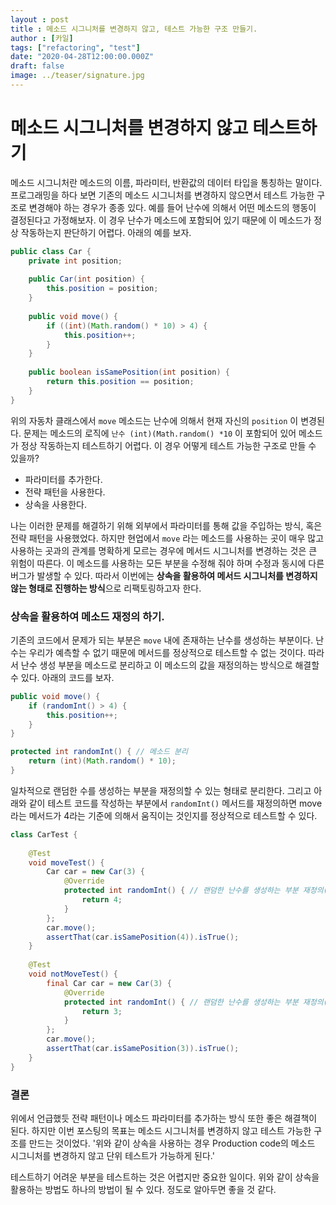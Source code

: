 ```yaml
---
layout : post
title : 메소드 시그니처를 변경하지 않고, 테스트 가능한 구조 만들기.
author : [카일]
tags: ["refactoring", "test"]
date: "2020-04-28T12:00:00.000Z"
draft: false
image: ../teaser/signature.jpg
---
```


# 메소드 시그니처를 변경하지 않고 테스트하기

메소드 시그니처란 메소드의 이름, 파라미터, 반환값의 데이터 타입을 통칭하는 말이다. 프로그래밍을 하다 보면 기존의 메소드 시그니처를 변경하지 않으면서 테스트 가능한 구조로 변경해야 하는 경우가 종종 있다. 예를 들어 난수에 의해서 어떤 메소드의 행동이 결정된다고 가정해보자. 이 경우 난수가 메소드에 포함되어 있기 때문에 이 메소드가 정상 작동하는지 판단하기 어렵다. 아래의 예를 보자.

```java
public class Car {
    private int position;
    
    public Car(int position) {
	    this.position = position;   
    }
        
    public void move() {
    	if ((int)(Math.random() * 10) > 4) {
    		this.position++;
    	}   
    }
    
    public boolean isSamePosition(int position) {
        return this.position == position;
    }
}
```

위의 자동차 클래스에서 `move` 메소드는 난수에 의해서 현재 자신의 `position` 이 변경된다. 문제는 메소드의 로직에 `난수 (int)(Math.random() *10` 이 포함되어 있어 메소드가 정상 작동하는지 테스트하기 어렵다. 이 경우 어떻게 테스트 가능한 구조로 만들 수 있을까?

- 파라미터를 추가한다.
- 전략 패턴을 사용한다.
- 상속을 사용한다.

나는 이러한 문제를 해결하기 위해 외부에서 파라미터를 통해 값을 주입하는 방식, 혹은 전략 패턴을 사용했었다. 하지만 현업에서 `move` 라는 메소드를 사용하는 곳이 매우 많고 사용하는 곳과의 관계를 명확하게 모르는 경우에 메서드 시그니처를 변경하는 것은 큰 위험이 따른다. 이 메소드를 사용하는 모든 부분을 수정해 줘야 하며 수정과 동시에 다른 버그가 발생할 수 있다. 따라서 이번에는 **상속을 활용하여 메서드 시그니처를 변경하지 않는 형태로 진행하는 방식**으로 리팩토링하고자 한다.

### 상속을 활용하여 메소드 재정의 하기.

기존의 코드에서 문제가 되는 부분은 `move` 내에 존재하는 난수를 생성하는 부분이다. 난수는 우리가 예측할 수 없기 때문에 메서드를 정상적으로 테스트할 수 없는 것이다. 따라서 난수 생성 부분을 메소드로 분리하고 이 메소드의 값을 재정의하는 방식으로 해결할 수 있다. 아래의 코드를 보자.

```java
public void move() {
    if (randomInt() > 4) {
        this.position++;
    }
}

protected int randomInt() { // 메소드 분리
    return (int)(Math.random() * 10);
}
```

일차적으로 랜덤한 수를 생성하는 부분을 재정의할 수 있는 형태로 분리한다. 그리고 아래와 같이 테스트 코드를 작성하는 부분에서 `randomInt()` 메서드를 재정의하면 move 라는 메서드가 4라는 기준에 의해서 움직이는 것인지를 정상적으로 테스트할 수 있다.

```java
class CarTest {
    
    @Test
    void moveTest() {
    	Car car = new Car(3) {
    	    @Override
    	    protected int randomInt() { // 랜덤한 난수를 생성하는 부분 재정의(4보다 큰 경우)
    	    	return 4;
            }
    	};
    	car.move();
    	assertThat(car.isSamePosition(4)).isTrue();     
    }
   
    @Test
    void notMoveTest() {
    	final Car car = new Car(3) {
    	    @Override
    	    protected int randomInt() { // 랜덤한 난수를 생성하는 부분 재정의(4보다 작은 경우)
    	    	return 3;
            }
    	};
    	car.move();
    	assertThat(car.isSamePosition(3)).isTrue();     
    }
}
```

### 결론

위에서 언급했듯 전략 패턴이나 메소드 파라미터를 추가하는 방식 또한 좋은 해결책이 된다. 하지만 이번 포스팅의 목표는 메소드 시그니처를 변경하지 않고 테스트 가능한 구조를 만드는 것이었다. '위와 같이 상속을 사용하는 경우 Production code의 메소드 시그니처를 변경하지 않고 단위 테스트가 가능하게 된다.'

테스트하기 어려운 부분을 테스트하는 것은 어렵지만 중요한 일이다. 위와 같이 상속을 활용하는 방법도 하나의 방법이 될 수 있다. 정도로 알아두면 좋을 것 같다.
